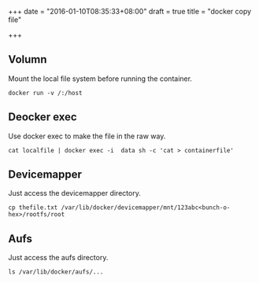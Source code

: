 +++
date = "2016-01-10T08:35:33+08:00"
draft = true
title = "docker copy file"

+++



## Volumn

Mount the local file system before running the container.

```
docker run -v /:/host
```

## Deocker exec

Use docker exec to make the file in the raw way.

```
cat localfile | docker exec -i  data sh -c 'cat > containerfile'
```

## Devicemapper

Just access the devicemapper directory.

```
cp thefile.txt /var/lib/docker/devicemapper/mnt/123abc<bunch-o-hex>/rootfs/root 
```

## Aufs

Just access the aufs directory.

```
ls /var/lib/docker/aufs/...
```